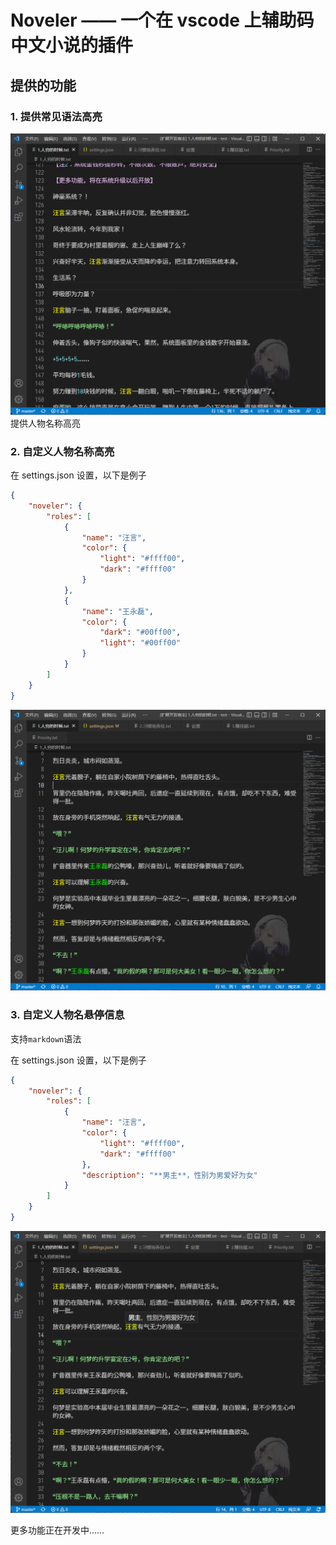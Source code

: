 # Noveler —— 一个在 vscode 上辅助码中文小说的插件

## 提供的功能

### 1. 提供常见语法高亮

![高亮图片](https://raw.githubusercontent.com/lz37/noveler/master/images/highlight-sample.png)
提供人物名称高亮

### 2. 自定义人物名称高亮

在 settings.json 设置，以下是例子

```json
{
    "noveler": {
        "roles": [
            {
                "name": "汪言",
                "color": {
                    "light": "#ffff00",
                    "dark": "#ffff00"
                }
            },
            {
                "name": "王永磊",
                "color": {
                    "dark": "#00ff00",
                    "light": "#00ff00"
                }
            }
        ]
    }
}
```

![人物姓名高亮图片](https://raw.githubusercontent.com/lz37/noveler/master/images/roles-highlight-sample.png)

### 3. 自定义人物名悬停信息

支持`markdown`语法

在 settings.json 设置，以下是例子

```json
{
    "noveler": {
        "roles": [
            {
                "name": "汪言",
                "color": {
                    "light": "#ffff00",
                    "dark": "#ffff00"
                },
                "description": "**男主**，性别为男爱好为女"
            }
        ]
    }
}
```

![人物信息悬停图片](https://raw.githubusercontent.com/lz37/noveler/master/images/roles-hover-message-sample.png)

更多功能正在开发中……
